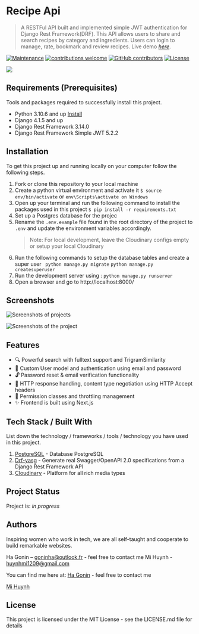 # Recipe Api
> A RESTFul API built and implemented simple JWT authentication for Django Rest Framework(DRF). This API allows users to share and search recipes by category and ingredients. Users can login to manage, rate, bookmark and review recipes.
Live demo [_here_](https://recipe-api.up.railway.app/).

[![Maintenance](https://img.shields.io/badge/Maintained%3F-yes-green.svg)](https://github.com/hagonin/Recipe-Django-NextJs/graphs/commit-activity) [![contributions welcome](https://img.shields.io/badge/contributions-welcome-brightgreen.svg?style=flat)](https://github.com/hagonin/Recipe-Django-NextJs/issues) [![GitHub contributors](https://img.shields.io/github/contributors/Naereen/StrapDown.js.svg)](https://github.com/hagonin/Recipe-Django-NextJs/graphs/contributors) [![License](http://img.shields.io/:license-mit-blue.svg)](http://doge.mit-license.org)


![](https://res.cloudinary.com/dui608qtq/image/upload/v1678229231/screenshots/homepage_lip2by.jpg)


## Requirements  (Prerequisites)
Tools and packages required to successfully install this project.
* Python 3.10.6 and up [Install](https://www.python.org/downloads/release/python-3106/)
* Django 4.1.5 and up
* Django Rest Framework 3.14.0
* Django Rest Framework Simple JWT 5.2.2

## Installation
To get this project up and running locally on your computer follow the following steps.
1. Fork or clone this repository to your local machine
2. Create a python virtual environment and activate it
`$ source env/bin/activate` or `env\Scripts\activate on Windows`
3. Open up your terminal and run the following command to install the packages used in this project
`$ pip install -r requirements.txt`
4. Set up a Postgres database for the projec
5. Rename the `.env.example` file found in the root directory of the project to `.env` and update the environment variables accordingly. 
   >Note: For local development, leave the Cloudinary configs empty or setup your local Cloudinary
 6. Run the following commands to setup the database tables and create a super user
 ` python manage.py migrate`
 `python manage.py createsuperuser`
7. Run the development server using : `python manage.py runserver`
8. Open a browser and go to http://localhost:8000/
## Screenshots
![Screenshots of projects](https://res.cloudinary.com/dui608qtq/image/upload/v1678229231/screenshots/category-page_wxdvix.jpg)

![Screenshots of the project](https://res.cloudinary.com/dui608qtq/image/upload/v1678229231/screenshots/recipe-detail_gbaeiz.jpg)

## Features
* 🔍 Powerful search with fulltext support and TrigramSimilarity
* 🙎 Custom User model and authentication using email and password
* 🔓 Password reset & email verification functionality
* 📗  HTTP response handling, content type negotiation using HTTP Accept headers
* 🔑 Permission classes and throttling management 
* ✨ Frontend is built using Next.js

## Tech Stack / Built With
List down the technology / frameworks / tools / technology you have used in this project.
1. [PostgreSQL](https://www.postgresql.org/) - Database PostgreSQL
2. [Drf-yasg](https://drf-yasg.readthedocs.io/en/stable/)  - Generate real Swagger/OpenAPI 2.0 specifications from a Django Rest Framework API
3. [Cloudinary](https://cloudinary.com/) - Platform for all rich media types

## Project Status
Project is: _in progress_  
## Authors
Inspiring women who work in tech, we are all self-taught and cooperate to build remarkable websites.
 
Ha Gonin  – goninha@outlook.fr - feel free to contact me 
Mi Huynh - huynhmi1209@gmail.com 
 
 You can find me here at:
[Ha Gonin](goninha@outlook.fr)  - feel free to contact me 

[Mi Huynh](huynhmi1209@gmail.com)

## License

This project is licensed under the MIT License - see the LICENSE.md file for details
